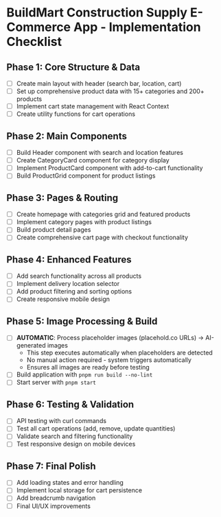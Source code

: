 # BuildMart Construction Supply E-Commerce App - Implementation Checklist

## Phase 1: Core Structure & Data
- [ ] Create main layout with header (search bar, location, cart)
- [ ] Set up comprehensive product data with 15+ categories and 200+ products
- [ ] Implement cart state management with React Context
- [ ] Create utility functions for cart operations

## Phase 2: Main Components
- [ ] Build Header component with search and location features
- [ ] Create CategoryCard component for category display
- [ ] Implement ProductCard component with add-to-cart functionality
- [ ] Build ProductGrid component for product listings

## Phase 3: Pages & Routing
- [ ] Create homepage with categories grid and featured products
- [ ] Implement category pages with product listings
- [ ] Build product detail pages
- [ ] Create comprehensive cart page with checkout functionality

## Phase 4: Enhanced Features
- [ ] Add search functionality across all products
- [ ] Implement delivery location selector
- [ ] Add product filtering and sorting options
- [ ] Create responsive mobile design

## Phase 5: Image Processing & Build
- [ ] **AUTOMATIC**: Process placeholder images (placehold.co URLs) → AI-generated images
  - This step executes automatically when placeholders are detected
  - No manual action required - system triggers automatically
  - Ensures all images are ready before testing
- [ ] Build application with `pnpm run build --no-lint`
- [ ] Start server with `pnpm start`

## Phase 6: Testing & Validation
- [ ] API testing with curl commands
- [ ] Test all cart operations (add, remove, update quantities)
- [ ] Validate search and filtering functionality
- [ ] Test responsive design on mobile devices

## Phase 7: Final Polish
- [ ] Add loading states and error handling
- [ ] Implement local storage for cart persistence
- [ ] Add breadcrumb navigation
- [ ] Final UI/UX improvements